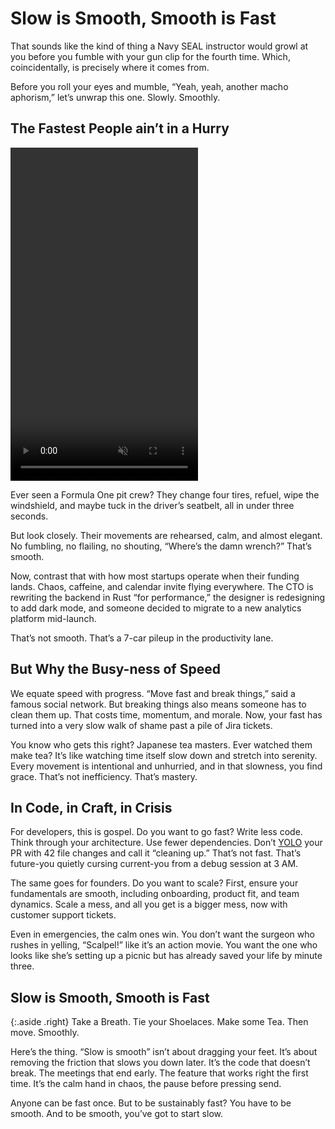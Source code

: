 # Slow is Smooth, Smooth is Fast

That sounds like the kind of thing a Navy SEAL instructor would growl at you before you fumble with your gun clip for the fourth time. Which, coincidentally, is precisely where it comes from.

Before you roll your eyes and mumble, “Yeah, yeah, another macho aphorism,” let’s unwrap this one. Slowly. Smoothly.

## The Fastest People ain’t in a Hurry

<video class="right" width="300" height="533" autoplay muted controls loop>
  <source src="https://cdn.oinam.com/video/sports/f1-pit-stop-2024.mp4" type="video/mp4">
</video>

Ever seen a Formula One pit crew? They change four tires, refuel, wipe the windshield, and maybe tuck in the driver’s seatbelt, all in under three seconds.

But look closely. Their movements are rehearsed, calm, and almost elegant. No fumbling, no flailing, no shouting, “Where’s the damn wrench?” That’s smooth.

Now, contrast that with how most startups operate when their funding lands. Chaos, caffeine, and calendar invite flying everywhere. The CTO is rewriting the backend in Rust “for performance,” the designer is redesigning to add dark mode, and someone decided to migrate to a new analytics platform mid-launch. 

That’s not smooth. That’s a 7-car pileup in the productivity lane.

## But Why the Busy-ness of Speed

We equate speed with progress. “Move fast and break things,” said a famous social network. But breaking things also means someone has to clean them up. That costs time, momentum, and morale. Now, your fast has turned into a very slow walk of shame past a pile of Jira tickets.

You know who gets this right? Japanese tea masters. Ever watched them make tea? It’s like watching time itself slow down and stretch into serenity. Every movement is intentional and unhurried, and in that slowness, you find grace. That’s not inefficiency. That’s mastery.

## In Code, in Craft, in Crisis

For developers, this is gospel. Do you want to go fast? Write less code. Think through your architecture. Use fewer dependencies. Don’t [YOLO](https://en.wikipedia.org/wiki/You_Only_Look_Once) your PR with 42 file changes and call it “cleaning up.” That’s not fast. That’s future-you quietly cursing current-you from a debug session at 3 AM.

The same goes for founders. Do you want to scale? First, ensure your fundamentals are smooth, including onboarding, product fit, and team dynamics. Scale a mess, and all you get is a bigger mess, now with customer support tickets.

Even in emergencies, the calm ones win. You don’t want the surgeon who rushes in yelling, “Scalpel!” like it’s an action movie. You want the one who looks like she’s setting up a picnic but has already saved your life by minute three.

## Slow is Smooth, Smooth is Fast

{:.aside .right}
Take a Breath. Tie your Shoelaces. Make some Tea. Then move. Smoothly.

Here’s the thing. “Slow is smooth” isn’t about dragging your feet. It’s about removing the friction that slows you down later. It’s the code that doesn’t break. The meetings that end early. The feature that works right the first time. It’s the calm hand in chaos, the pause before pressing send.

Anyone can be fast once. But to be sustainably fast? You have to be smooth. And to be smooth, you’ve got to start slow.